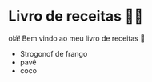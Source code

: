 # Livro de receitas :man_cook:

olá! Bem vindo ao meu livro de receitas :wave:

- Strogonof de frango
- pavê
- coco
